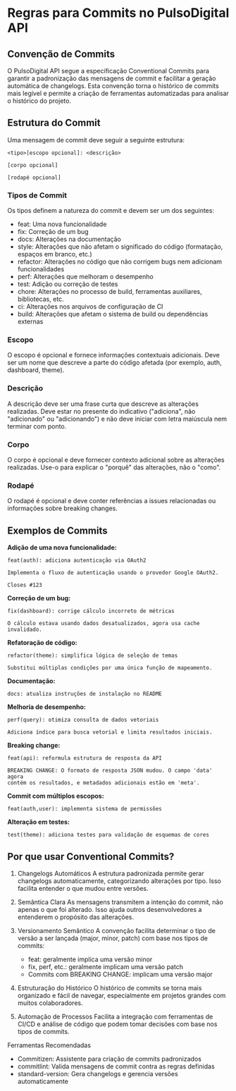# Regras para Commits no PulsoDigital API

## Convenção de Commits
O PulsoDigital API segue a especificação Conventional Commits para garantir a padronização das mensagens de commit e facilitar a geração automática de changelogs. Esta convenção torna o histórico de commits mais legível e permite a criação de ferramentas automatizadas para analisar o histórico do projeto.

## Estrutura do Commit
Uma mensagem de commit deve seguir a seguinte estrutura:
```
<tipo>[escopo opcional]: <descrição>

[corpo opcional]

[rodapé opcional]
```

### Tipos de Commit
Os tipos definem a natureza do commit e devem ser um dos seguintes:
* feat: Uma nova funcionalidade
* fix: Correção de um bug
* docs: Alterações na documentação
* style: Alterações que não afetam o significado do código (formatação, espaços em branco, etc.)
* refactor: Alterações no código que não corrigem bugs nem adicionam funcionalidades
* perf: Alterações que melhoram o desempenho
* test: Adição ou correção de testes
* chore: Alterações no processo de build, ferramentas auxiliares, bibliotecas, etc.
* ci: Alterações nos arquivos de configuração de CI
* build: Alterações que afetam o sistema de build ou dependências externas

### Escopo
O escopo é opcional e fornece informações contextuais adicionais. Deve ser um nome que descreve a parte do código afetada (por exemplo, auth, dashboard, theme).

### Descrição
A descrição deve ser uma frase curta que descreve as alterações realizadas. Deve estar no presente do indicativo ("adiciona", não "adicionado" ou "adicionando") e não deve iniciar com letra maiúscula nem terminar com ponto.

### Corpo
O corpo é opcional e deve fornecer contexto adicional sobre as alterações realizadas. Use-o para explicar o "porquê" das alterações, não o "como".

### Rodapé
O rodapé é opcional e deve conter referências a issues relacionadas ou informações sobre breaking changes.

## Exemplos de Commits
**Adição de uma nova funcionalidade:**
```
feat(auth): adiciona autenticação via OAuth2

Implementa o fluxo de autenticação usando o provedor Google OAuth2.

Closes #123
```

**Correção de um bug:**
```
fix(dashboard): corrige cálculo incorreto de métricas

O cálculo estava usando dados desatualizados, agora usa cache invalidado.
```

**Refatoração de código:**
```
refactor(theme): simplifica lógica de seleção de temas

Substitui múltiplas condições por uma única função de mapeamento.
```

**Documentação:**
```
docs: atualiza instruções de instalação no README
```

**Melhoria de desempenho:**
```
perf(query): otimiza consulta de dados vetoriais

Adiciona índice para busca vetorial e limita resultados iniciais.
```

**Breaking change:**
```
feat(api): reformula estrutura de resposta da API

BREAKING CHANGE: O formato de resposta JSON mudou. O campo 'data' agora
contém os resultados, e metadados adicionais estão em 'meta'.
```

**Commit com múltiplos escopos:**
```
feat(auth,user): implementa sistema de permissões
```

**Alteração em testes:**
```
test(theme): adiciona testes para validação de esquemas de cores
```
## Por que usar Conventional Commits?
1. Changelogs Automáticos
A estrutura padronizada permite gerar changelogs automaticamente, categorizando alterações por tipo. Isso facilita entender o que mudou entre versões.

2. Semântica Clara
As mensagens transmitem a intenção do commit, não apenas o que foi alterado. Isso ajuda outros desenvolvedores a entenderem o propósito das alterações.

3. Versionamento Semântico
A convenção facilita determinar o tipo de versão a ser lançada (major, minor, patch) com base nos tipos de commits:
    * feat: geralmente implica uma versão minor
    * fix, perf, etc.: geralmente implicam uma versão patch
    * Commits com BREAKING CHANGE: implicam uma versão major

4. Estruturação do Histórico
O histórico de commits se torna mais organizado e fácil de navegar, especialmente em projetos grandes com muitos colaboradores.

5. Automação de Processos
Facilita a integração com ferramentas de CI/CD e análise de código que podem tomar decisões com base nos tipos de commits.

Ferramentas Recomendadas
* Commitizen: Assistente para criação de commits padronizados
* commitlint: Valida mensagens de commit contra as regras definidas
* standard-version: Gera changelogs e gerencia versões automaticamente
